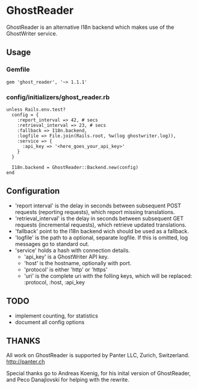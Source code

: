 GhostReader
===========

GhostReader is an alternative I18n backend which makes use of the
GhostWriter service.

## Usage

### Gemfile

    gem 'ghost_reader', '~> 1.1.1'

### config/initializers/ghost_reader.rb

    unless Rails.env.test?
      config = {
        :report_interval => 42, # secs
        :retrieval_interval => 23, # secs
        :fallback => I18n.backend,
        :logfile => File.join(Rails.root, %w(log ghostwriter.log)),
        :service => {
          :api_key => '<here_goes_your_api_key>'
        }
      }
      
      I18n.backend = GhostReader::Backend.new(config)
    end

## Configuration

* 'report interval' is the delay in seconds between subsequent POST
  requests (reporting requests), which report missing translations. 
* 'retrieval_interval' is the delay in seconds between subsequent GET
  requests (incremental requests), which retrieve updated translations.
* 'fallback' point to the I18n backend wich should be used as a
  fallback.
* 'logfile' is the path to a optional, separate logfile. If this is
  omitted, log messages go to standard out.
* 'service' holds a hash with connection details.
  - 'api_key' is a GhostWriter API key.
  - 'host' is the hostname, optionally with port.
  - 'protocol' is either 'http' or 'https'
  - 'uri' is the complete uri with the folling keys, which will be
    replaced: :protocol, :host, :api_key

## TODO

* implement counting, for statistics
* document all config options

## THANKS

All work on GhostReader is supported by Panter LLC, Zurich,
Switzerland. http://panter.ch

Special thanks go to Andreas Koenig, for his inital version of
GhostReader, and Peco Danajlovski for helping with the rewrite.


